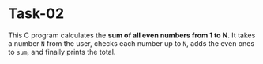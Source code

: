# Task-02
This C program calculates the **sum of all even numbers from 1 to N**. It takes a number `N` from the user, checks each number up to `N`, adds the even ones to `sum`, and finally prints the total.
